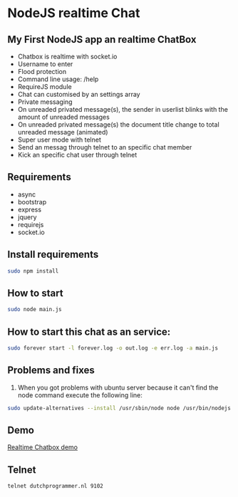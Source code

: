NodeJS realtime Chat
=========

My First NodeJS app an realtime ChatBox
----
- Chatbox is realtime with socket.io
- Username to enter
- Flood protection
- Command line usage: /help
- RequireJS module
- Chat can customised by an settings array
- Private messaging
- On unreaded privated message(s), the sender in userlist blinks with the amount of unreaded messages
- On unreaded privated message(s) the document title change to total unreaded message (animated)
- Super user mode with telnet
- Send an messag through telnet to an specific chat member
- Kick an specific chat user through telnet

Requirements
----
  - async
  - bootstrap
  - express
  - jquery
  - requirejs
  - socket.io
  

Install requirements
----

 ```sh
 sudo npm install
 ```

How to start
----
  
 ```sh
 sudo node main.js
 ```

How to start this chat as an service:
----

  
 ```sh
 sudo forever start -l forever.log -o out.log -e err.log -a main.js
  ```
  
Problems and fixes
----

1. When you got problems with ubuntu server because it can't find the node command execute the following line:

  
 ```sh
 sudo update-alternatives --install /usr/sbin/node node /usr/bin/nodejs 99
  ```


Demo
----
[Realtime Chatbox demo](http://dutchprogrammer.nl:9001)

Telnet
----
 ```sh
telnet dutchprogrammer.nl 9102
  ```
